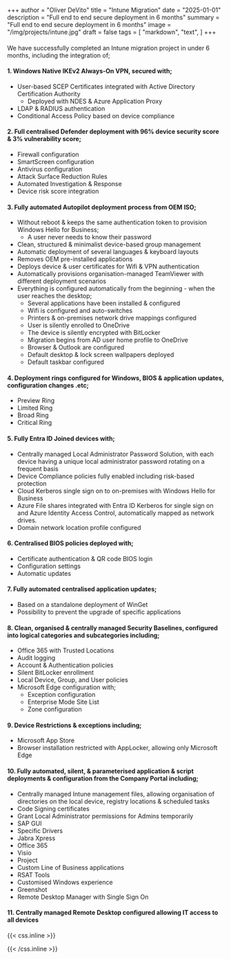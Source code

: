 +++
author = "Oliver DeVito"
title = "Intune Migration"
date = "2025-01-01"
description = "Full end to end secure deployment in 6 months"
summary = "Full end to end secure deployment in 6 months"
image = "/img/projects/intune.jpg"
draft = false
tags = [
    "markdown",
    "text",
]
+++
####
We have successfully completed an Intune migration project in under 6 months, including the integration of;
#### 1. Windows Native IKEv2 Always-On VPN, secured with;
* User-based SCEP Certificates integrated with Active Directory Certification Authority
  *  Deployed with NDES & Azure Application Proxy
* LDAP & RADIUS authentication
* Conditional Access Policy based on device compliance

#### 2. Full centralised Defender deployment with 96% device security score & 3% vulnerability score;
* Firewall configuration
* SmartScreen configuration
* Antivirus configuration
* Attack Surface Reduction Rules
* Automated Investigation & Response
* Device risk score integration

#### 3. Fully automated Autopilot deployment process from OEM ISO;
* Without reboot & keeps the same authentication token to provision Windows Hello for Business;
  *  A user never needs to know their password
* Clean, structured & minimalist device-based group management
* Automatic deployment of several languages & keyboard layouts
* Removes OEM pre-installed applications
* Deploys device & user certificates for Wifi & VPN authentication
* Automatically provisions organisation-managed TeamViewer with different deployment scenarios
* Everything is configured automatically from the beginning - when the user reaches the desktop;
  *  Several applications have been installed & configured
  *  Wifi is configured and auto-switches
  *  Printers & on-premises network drive mappings configured
  *  User is silently enrolled to OneDrive
  *  The device is silently encrypted with BitLocker
  *  Migration begins from AD user home profile to OneDrive
  *  Browser & Outlook are configured
  *  Default desktop & lock screen wallpapers deployed
  *  Default taskbar configured

#### 4. Deployment rings configured for Windows, BIOS & application updates, configuration changes .etc;
* Preview Ring
* Limited Ring
* Broad Ring
* Critical Ring

#### 5. Fully Entra ID Joined devices with;
* Centrally managed Local Administrator Password Solution, with each device having a unique local administrator password rotating on a frequent basis
* Device Compliance policies fully enabled including risk-based protection
* Cloud Kerberos single sign on to on-premises with Windows Hello for Business
* Azure File shares integrated with Entra ID Kerberos for single sign on and Azure Identity Access Control, automatically mapped as network drives.
* Domain network location profile configured

#### 6. Centralised BIOS policies deployed with;
* Certificate authentication & QR code BIOS login
* Configuration settings
* Automatic updates

#### 7. Fully automated centralised application updates;
* Based on a standalone deployment of WinGet
* Possibility to prevent the upgrade of specific applications

#### 8. Clean, organised & centrally managed Security Baselines, configured into logical categories and subcategories including;
* Office 365 with Trusted Locations
* Audit logging
* Account & Authentication policies
* Silent BitLocker enrollment
* Local Device, Group, and User policies
* Microsoft Edge configuration with;
  *  Exception configuration
  *  Enterprise Mode Site List
  *  Zone configuration

#### 9. Device Restrictions & exceptions including;
* Microsoft App Store
* Browser installation restricted with AppLocker, allowing only Microsoft Edge

#### 10. Fully automated, silent, & parameterised application & script deployments & configuration from the Company Portal including;
* Centrally managed Intune management files, allowing organisation of directories on the local device, registry locations & scheduled tasks
* Code Signing certificates
* Grant Local Administrator permissions for Admins temporarily
* SAP GUI
* Specific Drivers
* Jabra Xpress
* Office 365
* Visio
* Project
* Custom Line of Business applications
* RSAT Tools
* Customised Windows experience
* Greenshot
* Remote Desktop Manager with Single Sign On

#### 11. Centrally managed Remote Desktop configured allowing IT access to all devices


{{< css.inline >}}
<style>
.canon { background: white; width: 100%; height: auto; }
</style>
{{< /css.inline >}}
